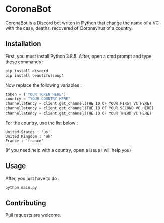 # CoronaBot

CoronaBot is a Discord bot writen in Python that change the name of a VC with the case, deaths, recovered of Coronavirus of a country.

## Installation

First, you must install Python 3.8.5. After, open a cmd prompt and type these commands :

```bash
pip install discord
pip install beautifulsoup4
```
Now replace the following variables :
```python
token = ('YOUR TOKEN HERE')
country = "YOUR COUNTRY HERE"
channellatency = client.get_channel(THE ID OF YOUR FIRST VC HERE)
channellatency = client.get_channel(THE ID OF YOUR SECOND VC HERE)
channellatency = client.get_channel(THE ID OF YOUR THIRD VC HERE)
```
For the country, use the list below :
```
United-States : 'us'
United Kingdom : 'uk'
France : 'france'
```
(If you need help with a country, open a issue I will help you)
## Usage

After, you just have to do :
```bash
python main.py
```

## Contributing
Pull requests are welcome. 
